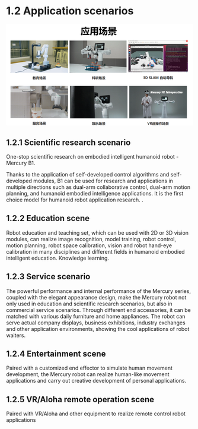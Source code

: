 # 1.2 Application scenarios
![alt text](../resources/1-ProductIntroduction/image/image.png)
## 1.2.1 Scientific research scenario

One-stop scientific research on embodied intelligent humanoid robot - Mercury B1.

Thanks to the application of self-developed control algorithms and self-developed modules, B1 can be used for research and applications in multiple directions such as dual-arm collaborative control, dual-arm motion planning, and humanoid embodied intelligence applications. It is the first choice model for humanoid robot application research. .

## 1.2.2 Education scene

Robot education and teaching set, which can be used with 2D or 3D vision modules, can realize image recognition, model training, robot control, motion planning, robot space calibration, vision and robot hand-eye calibration in many disciplines and different fields in humanoid embodied intelligent education. Knowledge learning.

## 1.2.3 Service scenario

The powerful performance and internal performance of the Mercury series, coupled with the elegant appearance design, make the Mercury robot not only used in education and scientific research scenarios, but also in commercial service scenarios. Through different end accessories, it can be matched with various daily furniture and home appliances. The robot can serve actual company displays, business exhibitions, industry exchanges and other application environments, showing the cool applications of robot waiters.

## 1.2.4 Entertainment scene

Paired with a customized end effector to simulate human movement development, the Mercury robot can realize human-like movement applications and carry out creative development of personal applications.

## 1.2.5 VR/Aloha remote operation scene

Paired with VR/Aloha and other equipment to realize remote control robot applications